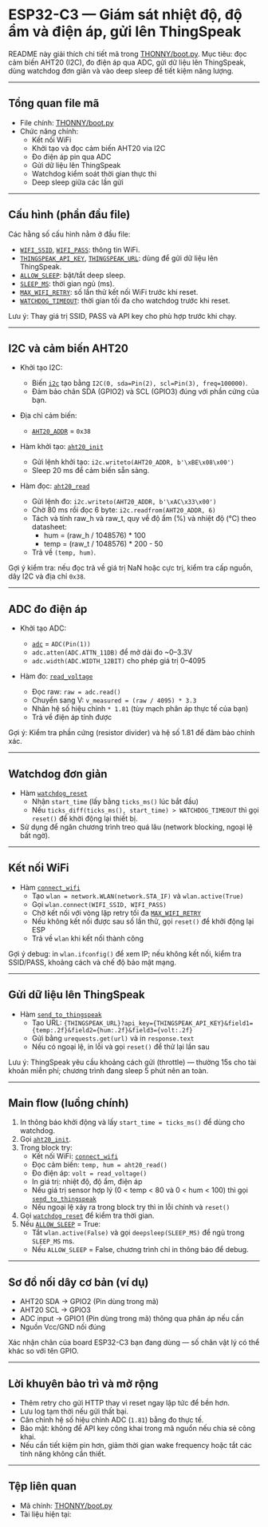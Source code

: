 # ESP32-C3 — Giám sát nhiệt độ, độ ẩm và điện áp, gửi lên ThingSpeak

README này giải thích chi tiết mã trong [THONNY/boot.py](THONNY/boot.py). Mục tiêu: đọc cảm biến AHT20 (I2C), đo điện áp qua ADC, gửi dữ liệu lên ThingSpeak, dùng watchdog đơn giản và vào deep sleep để tiết kiệm năng lượng.

---

## Tổng quan file mã

- File chính: [THONNY/boot.py](THONNY/boot.py)  
- Chức năng chính:
  - Kết nối WiFi
  - Khởi tạo và đọc cảm biến AHT20 via I2C
  - Đo điện áp pin qua ADC
  - Gửi dữ liệu lên ThingSpeak
  - Watchdog kiểm soát thời gian thực thi
  - Deep sleep giữa các lần gửi

---

## Cấu hình (phần đầu file)

Các hằng số cấu hình nằm ở đầu file:
- [`WIFI_SSID`](THONNY/boot.py), [`WIFI_PASS`](THONNY/boot.py): thông tin WiFi.
- [`THINGSPEAK_API_KEY`](THONNY/boot.py), [`THINGSPEAK_URL`](THONNY/boot.py): dùng để gửi dữ liệu lên ThingSpeak.
- [`ALLOW_SLEEP`](THONNY/boot.py): bật/tắt deep sleep.
- [`SLEEP_MS`](THONNY/boot.py): thời gian ngủ (ms).
- [`MAX_WIFI_RETRY`](THONNY/boot.py): số lần thử kết nối WiFi trước khi reset.
- [`WATCHDOG_TIMEOUT`](THONNY/boot.py): thời gian tối đa cho watchdog trước khi reset.

Lưu ý: Thay giá trị SSID, PASS và API key cho phù hợp trước khi chạy.

---

## I2C và cảm biến AHT20

- Khởi tạo I2C:
  - Biến [`i2c`](THONNY/boot.py) tạo bằng `I2C(0, sda=Pin(2), scl=Pin(3), freq=100000)`.
  - Đảm bảo chân SDA (GPIO2) và SCL (GPIO3) đúng với phần cứng của bạn.

- Địa chỉ cảm biến:
  - [`AHT20_ADDR`](THONNY/boot.py) = `0x38`

- Hàm khởi tạo: [`aht20_init`](THONNY/boot.py)
  - Gửi lệnh khởi tạo: `i2c.writeto(AHT20_ADDR, b'\xBE\x08\x00')`
  - Sleep 20 ms để cảm biến sẵn sàng.

- Hàm đọc: [`aht20_read`](THONNY/boot.py)
  - Gửi lệnh đo: `i2c.writeto(AHT20_ADDR, b'\xAC\x33\x00')`
  - Chờ 80 ms rồi đọc 6 byte: `i2c.readfrom(AHT20_ADDR, 6)`
  - Tách và tính raw_h và raw_t, quy về độ ẩm (%) và nhiệt độ (°C) theo datasheet:
    - hum = (raw_h / 1048576) * 100
    - temp = (raw_t / 1048576) * 200 - 50
  - Trả về `(temp, hum)`.

Gợi ý kiểm tra: nếu đọc trả về giá trị NaN hoặc cực trị, kiểm tra cấp nguồn, dây I2C và địa chỉ `0x38`.

---

## ADC đo điện áp

- Khởi tạo ADC:
  - [`adc`](THONNY/boot.py) = `ADC(Pin(1))`
  - `adc.atten(ADC.ATTN_11DB)` để mở dải đo ~0–3.3V
  - `adc.width(ADC.WIDTH_12BIT)` cho phép giá trị 0–4095

- Hàm đo: [`read_voltage`](THONNY/boot.py)
  - Đọc raw: `raw = adc.read()`
  - Chuyển sang V: `v_measured = (raw / 4095) * 3.3`
  - Nhân hệ số hiệu chỉnh `* 1.81` (tùy mạch phân áp thực tế của bạn)
  - Trả về điện áp tính được

Gợi ý: Kiểm tra phần cứng (resistor divider) và hệ số 1.81 để đảm bảo chính xác.

---

## Watchdog đơn giản

- Hàm [`watchdog_reset`](THONNY/boot.py)
  - Nhận `start_time` (lấy bằng `ticks_ms()` lúc bắt đầu)
  - Nếu `ticks_diff(ticks_ms(), start_time) > WATCHDOG_TIMEOUT` thì gọi `reset()` để khời động lại thiết bị.
- Sử dụng để ngăn chương trình treo quá lâu (network blocking, ngoại lệ bất ngờ).

---

## Kết nối WiFi

- Hàm [`connect_wifi`](THONNY/boot.py)
  - Tạo `wlan = network.WLAN(network.STA_IF)` và `wlan.active(True)`
  - Gọi `wlan.connect(WIFI_SSID, WIFI_PASS)`
  - Chờ kết nối với vòng lặp retry tối đa [`MAX_WIFI_RETRY`](THONNY/boot.py)
  - Nếu không kết nối được sau số lần thử, gọi `reset()` để khởi động lại ESP
  - Trả về `wlan` khi kết nối thành công

Gợi ý debug: in `wlan.ifconfig()` để xem IP; nếu không kết nối, kiểm tra SSID/PASS, khoảng cách và chế độ bảo mật mạng.

---

## Gửi dữ liệu lên ThingSpeak

- Hàm [`send_to_thingspeak`](THONNY/boot.py)
  - Tạo URL: `{THINGSPEAK_URL}?api_key={THINGSPEAK_API_KEY}&field1={temp:.2f}&field2={hum:.2f}&field3={volt:.2f}`
  - Gửi bằng `urequests.get(url)` và in `response.text`
  - Nếu có ngoại lệ, in lỗi và gọi `reset()` để thử lại lần sau

Lưu ý: ThingSpeak yêu cầu khoảng cách gửi (throttle) — thường 15s cho tài khoản miễn phí; chương trình đang sleep 5 phút nên an toàn.

---

## Main flow (luồng chính)

1. In thông báo khởi động và lấy `start_time = ticks_ms()` để dùng cho watchdog.
2. Gọi [`aht20_init`](THONNY/boot.py).
3. Trong block try:
   - Kết nối WiFi: [`connect_wifi`](THONNY/boot.py)
   - Đọc cảm biến: `temp, hum = aht20_read()`
   - Đo điện áp: `volt = read_voltage()`
   - In giá trị: nhiệt độ, độ ẩm, điện áp
   - Nếu giá trị sensor hợp lý (0 < temp < 80 và 0 < hum < 100) thì gọi [`send_to_thingspeak`](THONNY/boot.py)
   - Nếu ngoại lệ xảy ra trong block try thì in lỗi chính và `reset()`
4. Gọi [`watchdog_reset`](THONNY/boot.py) để kiểm tra thời gian.
5. Nếu [`ALLOW_SLEEP`](THONNY/boot.py) = True:
   - Tắt `wlan.active(False)` và gọi `deepsleep(SLEEP_MS)` để ngủ trong `SLEEP_MS` ms.
   - Nếu `ALLOW_SLEEP` = False, chương trình chỉ in thông báo để debug.

---

## Sơ đồ nối dây cơ bản (ví dụ)

- AHT20 SDA -> GPIO2 (Pin dùng trong mã)
- AHT20 SCL -> GPIO3
- ADC input -> GPIO1 (Pin dùng trong mã) thông qua phân áp nếu cần
- Nguồn Vcc/GND nối đúng

Xác nhận chân của board ESP32-C3 bạn đang dùng — số chân vật lý có thể khác so với tên GPIO.

---

## Lời khuyên bảo trì và mở rộng

- Thêm retry cho gửi HTTP thay vì reset ngay lập tức để bền hơn.
- Lưu log tạm thời nếu gửi thất bại.
- Cân chỉnh hệ số hiệu chỉnh ADC (`1.81`) bằng đo thực tế.
- Bảo mật: không để API key công khai trong mã nguồn nếu chia sẻ công khai.
- Nếu cần tiết kiệm pin hơn, giảm thời gian wake frequency hoặc tắt các tính năng không cần thiết.

---

## Tệp liên quan

- Mã chính: [THONNY/boot.py](THONNY/boot.py)
- Tài liệu hiện tại:
